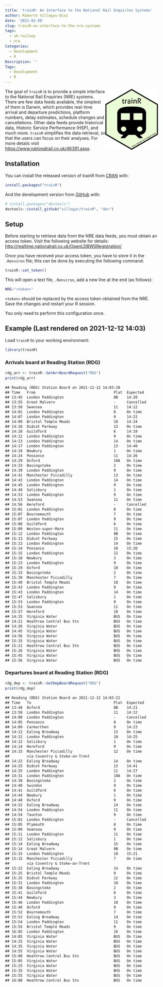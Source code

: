 ```yaml
---
title: 'trainR: An Interface to the National Rail Enquiries Systems'
author: Roberto Villegas-Diaz
date: '2021-02-08'
slug: trainR-an-interface-to-the-nre-systems
tags:
  - uk-railway
  - nre
Categories:
  - Development
  - R
Description: ''
Tags:
  - Development
  - R
---
```


<img src="https://raw.githubusercontent.com/villegar/trainR/main/inst/images/logo.png" alt="logo" align="right" height=200px/>

The goal of `trainR` is to provide a simple interface to the 
National Rail Enquiries (NRE) systems. There are few data feeds 
available, the simplest of them is Darwin, which provides real-time 
arrival and departure predictions, platform numbers, delay estimates, 
schedule changes and cancellations. Other data feeds provide historical 
data, Historic Service Performance (HSP), and much more. `trainR` 
simplifies the data retrieval, so that the users can focus on their 
analyses. For more details visit 
https://www.nationalrail.co.uk/46391.aspx.

## Installation

You can install the released version of trainR from [CRAN](https://CRAN.R-project.org) with:

``` r
install.packages("trainR")
```

And the development version from [GitHub](https://github.com/) with:

``` r
# install.packages("devtools")
devtools::install_github("villegar/trainR", "dev")
```

## Setup
Before starting to retrieve data from the NRE data feeds, you must obtain an access token. 
Visit the following website for details: http://realtime.nationalrail.co.uk/OpenLDBWSRegistration/

Once you have received your access token, you have to store it in the `.Renviron` file; this can be 
done by executing the following command:


```r
trainR::set_token()
```

This will open a text file, `.Renviron`, add a new line at the end (as follows):

```bash
NRE="<token>"
```

`<token>` should be replaced by the access token obtained from the NRE. Save the changes and restart 
your R session.

You only need to perform this configuration once.

## Example (Last rendered on 2021-12-12 14:03)

Load `trainR` to your working environment:

```r
library(trainR)
```

### Arrivals board at Reading Station (RDG)


```r
rdg_arr <- trainR::GetArrBoardRequest("RDG")
print(rdg_arr)
```

```
## Reading (RDG) Station Board on 2021-12-12 14:03:20
## Time   From                                    Plat  Expected
## 13:45  London Paddington                       8B    14:20
## 13:55  Great Malvern                           -     Cancelled
## 13:58  Swansea                                 11    14:12
## 14:01  London Paddington                       8     On time
## 14:07  London Paddington                       9     14:22
## 14:09  Bristol Temple Meads                    10    14:24
## 14:10  Didcot Parkway                          13    On time
## 14:10  Guildford                               6     14:19
## 14:12  London Paddington                       9     On time
## 14:13  London Paddington                       14    On time
## 14:17  London Paddington                       13    14:40
## 14:19  Newbury                                 1     On time
## 14:24  Penzance                                11    14:26
## 14:29  Oxford                                  10A   On time
## 14:33  Basingstoke                             2     On time
## 14:39  London Paddington                       9     On time
## 14:41  Manchester Piccadilly                   13    On time
## 14:43  London Paddington                       14    On time
## 14:45  London Paddington                       9     On time
## 14:49  Salisbury                               1     On time
## 14:53  London Paddington                       9     On time
## 14:53  Swansea                                 11    On time
## 14:56  Hereford                                -     Cancelled
## 15:01  London Paddington                       8     On time
## 15:07  Bournemouth                             7     On time
## 15:07  London Paddington                       9     On time
## 15:08  Guildford                               6     On time
## 15:09  Weston-super-Mare                       11    On time
## 15:12  London Paddington                       9B    On time
## 15:13  Didcot Parkway                          15    On time
## 15:13  London Paddington                       14    On time
## 15:14  Penzance                                10    15:20
## 15:15  London Paddington                       12    On time
## 15:18  Newbury                                 3     On time
## 15:23  London Paddington                       9     On time
## 15:29  Oxford                                  10    On time
## 15:33  Basingstoke                             2     On time
## 15:39  Manchester Piccadilly                   7     On time
## 15:40  Bristol Temple Meads                    10    On time
## 15:43  London Paddington                       9     On time
## 15:43  London Paddington                       14    On time
## 15:47  Salisbury                               1     On time
## 15:53  London Paddington                       9     On time
## 15:53  Swansea                                 11    On time
## 15:57  Hereford                                10    On time
## 14:15  Virginia Water                          BUS   On time
## 14:21  Heathrow Central Bus Stn                BUS   On time
## 14:26  Virginia Water                          BUS   On time
## 14:45  Virginia Water                          BUS   On time
## 14:56  Virginia Water                          BUS   On time
## 15:15  Virginia Water                          BUS   On time
## 15:21  Heathrow Central Bus Stn                BUS   On time
## 15:26  Virginia Water                          BUS   On time
## 15:45  Virginia Water                          BUS   On time
## 15:56  Virginia Water                          BUS   On time
```

### Departures board at Reading Station (RDG)


```r
rdg_dep <- trainR::GetDepBoardRequest("RDG")
print(rdg_dep)
```

```
## Reading (RDG) Station Board on 2021-12-12 14:03:22
## Time   To                                      Plat  Expected
## 13:48  Oxford                                  8B    14:21
## 13:58  London Paddington                       11    14:12
## 14:00  London Paddington                       -     Cancelled
## 14:05  Penzance                                8     On time
## 14:09  Carmarthen                              9     14:23
## 14:12  Ealing Broadway                         13    On time
## 14:12  London Paddington                       10    14:25
## 14:12  Salisbury                               1     On time
## 14:14  Hereford                                9     On time
## 14:15  Manchester Piccadilly                   12    On time
##        via Coventry & Stoke-on-Trent           
## 14:22  Ealing Broadway                         14    On time
## 14:25  Didcot Parkway                          13    14:41
## 14:25  London Paddington                       11    14:27
## 14:31  London Paddington                       10A   On time
## 14:38  Basingstoke                             2     On time
## 14:40  Swindon                                 9     On time
## 14:41  Guildford                               6     On time
## 14:44  Newbury                                 1     On time
## 14:48  Oxford                                  9     On time
## 14:52  Ealing Broadway                         14    On time
## 14:54  London Paddington                       11    On time
## 14:54  Taunton                                 9     On time
## 15:01  London Paddington                       -     Cancelled
## 15:05  Plymouth                                8     On time
## 15:09  Swansea                                 9     On time
## 15:11  London Paddington                       11    On time
## 15:12  Salisbury                               1     On time
## 15:14  Ealing Broadway                         15    On time
## 15:14  Great Malvern                           9B    On time
## 15:15  London Paddington                       10    15:21
## 15:15  Manchester Piccadilly                   7     On time
##        via Coventry & Stoke-on-Trent           
## 15:22  Ealing Broadway                         14    On time
## 15:25  Bristol Temple Meads                    9     On time
## 15:25  Didcot Parkway                          12    On time
## 15:31  London Paddington                       10    On time
## 15:38  Basingstoke                             2     On time
## 15:41  Guildford                               6     On time
## 15:44  Newbury                                 3     On time
## 15:46  London Paddington                       10    On time
## 15:48  Oxford                                  9     On time
## 15:52  Bournemouth                             7     On time
## 15:52  Ealing Broadway                         14    On time
## 15:54  London Paddington                       11    On time
## 15:55  Bristol Temple Meads                    9     On time
## 16:02  London Paddington                       10    On time
## 14:05  Virginia Water                          BUS   On time
## 14:25  Virginia Water                          BUS   On time
## 14:35  Virginia Water                          BUS   On time
## 14:55  Virginia Water                          BUS   On time
## 15:00  Heathrow Central Bus Stn                BUS   On time
## 15:05  Virginia Water                          BUS   On time
## 15:25  Virginia Water                          BUS   On time
## 15:35  Virginia Water                          BUS   On time
## 15:55  Virginia Water                          BUS   On time
## 16:00  Heathrow Central Bus Stn                BUS   On time
```
